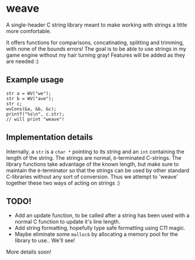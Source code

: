 # weave
A single-header C string library meant to make working with strings a little more comfortable.

It offers functions for comparisons, concatinating, splitting and trimming, with none of the bounds errors!
The goal is to be able to use strings in my game engine without my hair turning gray! Features will be added as they are needed :)

## Example usage
```
str a = WV("we");
str b = WV("ave");
str c;
wvCons(&a, &b, &c);
printf("%s\n", c.str);
// will print "weave"!

```

## Implementation details
Internally, a ```str``` is a ```char *``` pointing to its string and an ```int``` containing the length of the string. The strings are normal, ```0```-terminated C-strings. The library functions take advantage of the known length, but make sure to maintain the ```0```-terminator so that the strings can be used by other standard C-libraries without any sort of conversion. Thus we attempt to 'weave' together these two ways of acting on strings :)

## TODO!
* Add an update function, to be called after a string has been used with a normal C function to update it's line length.
* Add string formatting, hopefully type safe formatting using C11 magic.
* Maybe eliminate some ```malloc```s by allocating a memory pool for the library to use.. We'll see!

More details soon!
